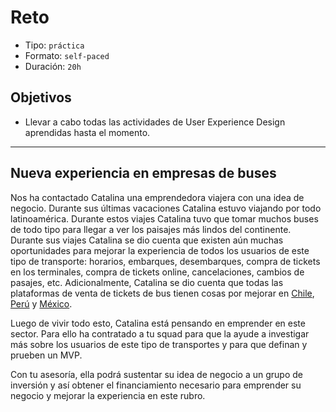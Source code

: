 # Reto

- Tipo: `práctica`
- Formato: `self-paced`
- Duración: `20h`

## Objetivos

- Llevar a cabo todas las actividades de User Experience Design aprendidas
  hasta el momento.

***

## Nueva experiencia en empresas de buses

Nos ha contactado Catalina una emprendedora viajera con una idea de negocio.
Durante sus últimas vacaciones Catalina estuvo viajando por todo latinoamérica.
Durante estos viajes Catalina tuvo que tomar muchos buses de todo tipo para
llegar a ver los paisajes más lindos del continente. Durante sus viajes Catalina
se dio cuenta que existen aún muchas oportunidades para mejorar la experiencia
de todos los usuarios de este tipo de transporte: horarios, embarques,
desembarques, compra de tickets en los terminales, compra de tickets online,
cancelaciones, cambios de pasajes, etc. Adicionalmente, Catalina se dio cuenta
que todas las plataformas de venta de tickets de bus tienen cosas por mejorar en
[Chile](https://www.recorrido.cl/es), [Perú](https://www.redbus.pe/) y
[México](https://www.clickbus.com.mx/es/).

Luego de vivir todo esto, Catalina está pensando en emprender en este sector.
Para ello ha contratado a tu squad para que la ayude a investigar más sobre los
usuarios de este tipo de transportes y para que definan y prueben un MVP.

Con tu asesoría, ella podrá sustentar su idea de negocio a un grupo de inversión
y así obtener el financiamiento necesario para emprender su negocio y mejorar
la experiencia en este rubro.
